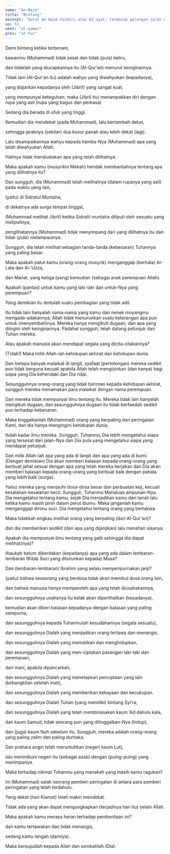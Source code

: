 ```yaml
---
name: "An-Najm"
title: "Bintang"
excerpt: "Surat An Najm terdiri atas 62 ayat, termasuk golongan surat-surat Makkiyyah, diturunkan sesudah surat Al Ikhlash. Nama An Najm (bintang), diambil dari perkataan  An Najm yang terdapat pada ayat pertama surat ini. Allah bersumpah dengan An Najm (bintang) adalah karena bintang-bintang yang timbul dan tenggelam, amat besar manfaatnya bagi manusia, sebagai pedoman bagi manusia dalam melakukan pelayaran di lautan, dalam perjalanan di padang pasir, untuk menentukan peredaran musim dan sebagainya."
no: 53
next: "al-qamar"
prev: "at-tur"
---
```


<span id='1' class='verse' title="QS An-Najm: 1">Demi bintang ketika terbenam,</span>

<span id='2' class='verse' title="QS An-Najm: 2">kawanmu (Muhammad) tidak sesat dan tidak (pula) keliru,</span>

<span id='3' class='verse' title="QS An-Najm: 3">dan tidaklah yang diucapkannya itu (Al-Qur'an) menurut keinginannya.</span>

<span id='4' class='verse' title="QS An-Najm: 4">Tidak lain (Al-Qur'an itu) adalah wahyu yang diwahyukan (kepadanya),</span>

<span id='5' class='verse' title="QS An-Najm: 5">yang diajarkan kepadanya oleh (Jibril) yang sangat kuat,</span>

<span id='6' class='verse' title="QS An-Najm: 6">yang mempunyai keteguhan; maka (Jibril itu) menampakkan diri dengan rupa yang asli (rupa yang bagus dan perkasa)</span>

<span id='7' class='verse' title="QS An-Najm: 7">Sedang dia berada di ufuk yang tinggi.</span>

<span id='8' class='verse' title="QS An-Najm: 8">Kemudian dia mendekat (pada Muhammad), lalu bertambah dekat,</span>

<span id='9' class='verse' title="QS An-Najm: 9">sehingga jaraknya (sekitar) dua busur panah atau lebih dekat (lagi).</span>

<span id='10' class='verse' title="QS An-Najm: 10">Lalu disampaikannya wahyu kepada hamba-Nya (Muhammad) apa yang telah diwahyukan Allah.</span>

<span id='11' class='verse' title="QS An-Najm: 11">Hatinya tidak mendustakan apa yang telah dilihatnya.</span>

<span id='12' class='verse' title="QS An-Najm: 12">Maka apakah kamu (musyrikin Mekah) hendak membantahnya tentang apa yang dilihatnya itu?</span>

<span id='13' class='verse' title="QS An-Najm: 13">Dan sungguh, dia (Muhammad) telah melihatnya (dalam rupanya yang asli) pada waktu yang lain,</span>

<span id='14' class='verse' title="QS An-Najm: 14">(yaitu) di Sidratul Muntaha,</span>

<span id='15' class='verse' title="QS An-Najm: 15">di dekatnya ada surga tempat tinggal,</span>

<span id='16' class='verse' title="QS An-Najm: 16">(Muhammad melihat Jibril) ketika Sidratil muntaha diliputi oleh sesuatu yang meliputinya,</span>

<span id='17' class='verse' title="QS An-Najm: 17">penglihatannya (Muhammad) tidak menyimpang dari yang dilihatnya itu dan tidak (pula) melampauinya.</span>

<span id='18' class='verse' title="QS An-Najm: 18">Sungguh, dia telah melihat sebagian tanda-tanda (kebesaran) Tuhannya yang paling besar.</span>

<span id='19' class='verse' title="QS An-Najm: 19">Maka apakah patut kamu (orang-orang musyrik) menganggap (berhala) Al-Lata dan Al-‘Uzza,</span>

<span id='20' class='verse' title="QS An-Najm: 20">dan Manat, yang ketiga (yang) kemudian (sebagai anak perempuan Allah).</span>

<span id='21' class='verse' title="QS An-Najm: 21">Apakah (pantas) untuk kamu yang laki-laki dan untuk-Nya yang perempuan?</span>

<span id='22' class='verse' title="QS An-Najm: 22">Yang demikian itu tentulah suatu pembagian yang tidak adil.</span>

<span id='23' class='verse' title="QS An-Najm: 23">Itu tidak lain hanyalah nama-nama yang kamu dan nenek moyangmu mengada-adakannya; Allah tidak menurunkan suatu keterangan apa pun untuk (menyembah)nya. Mereka hanya mengikuti dugaan, dan apa yang diingini oleh keinginannya. Padahal sungguh, telah datang petunjuk dari Tuhan mereka.</span>

<span id='24' class='verse' title="QS An-Najm: 24">Atau apakah manusia akan mendapat segala yang dicita-citakannya?</span>

<span id='25' class='verse' title="QS An-Najm: 25">(Tidak!) Maka milik Allah-lah kehidupan akhirat dan kehidupan dunia.</span>

<span id='26' class='verse' title="QS An-Najm: 26">Dan betapa banyak malaikat di langit, syafaat (pertolongan) mereka sedikit pun tidak berguna kecuali apabila Allah telah mengizinkan (dan hanya) bagi siapa yang Dia kehendaki dan Dia ridai.</span>

<span id='27' class='verse' title="QS An-Najm: 27">Sesungguhnya orang-orang yang tidak beriman kepada kehidupan akhirat, sungguh mereka menamakan para malaikat dengan nama perempuan.</span>

<span id='28' class='verse' title="QS An-Najm: 28">Dan mereka tidak mempunyai ilmu tentang itu. Mereka tidak lain hanyalah mengikuti dugaan, dan sesungguhnya dugaan itu tidak berfaedah sedikit pun terhadap kebenaran.</span>

<span id='29' class='verse' title="QS An-Najm: 29">Maka tinggalkanlah (Muhammad) orang yang berpaling dari peringatan Kami, dan dia hanya mengingini kehidupan dunia.</span>

<span id='30' class='verse' title="QS An-Najm: 30">Itulah kadar ilmu mereka. Sungguh, Tuhanmu, Dia lebih mengetahui siapa yang tersesat dari jalan-Nya dan Dia pula yang mengetahui siapa yang mendapat petunjuk.</span>

<span id='31' class='verse' title="QS An-Najm: 31">Dan milik Allah-lah apa yang ada di langit dan apa yang ada di bumi. (Dengan demikian) Dia akan memberi balasan kepada orang-orang yang berbuat jahat sesuai dengan apa yang telah mereka kerjakan dan Dia akan memberi balasan kepada orang-orang yang berbuat baik dengan pahala yang lebih baik (surga).</span>

<span id='32' class='verse' title="QS An-Najm: 32">Yaitu) mereka yang menjauhi dosa-dosa besar dan perbuatan keji, kecuali kesalahan-kesalahan kecil. Sungguh, Tuhanmu Mahaluas ampunan-Nya. Dia mengetahui tentang kamu, sejak Dia menjadikan kamu dari tanah lalu ketika kamu masih janin dalam perut ibumu. Maka janganlah kamu menganggap dirimu suci. Dia mengetahui tentang orang yang bertakwa.</span>

<span id='33' class='verse' title="QS An-Najm: 33">Maka tidakkah engkau melihat orang yang berpaling (dari Al-Qur'an)?</span>

<span id='34' class='verse' title="QS An-Najm: 34">dan dia memberikan sedikit (dari apa yang dijanjikan) lalu menahan sisanya.</span>

<span id='35' class='verse' title="QS An-Najm: 35">Apakah dia mempunyai ilmu tentang yang gaib sehingga dia dapat melihat(nya)?</span>

<span id='36' class='verse' title="QS An-Najm: 36">Ataukah belum diberitakan (kepadanya) apa yang ada dalam lembaran-lembaran (Kitab Suci yang diturunkan kepada) Musa?</span>

<span id='37' class='verse' title="QS An-Najm: 37">Dan (lembaran-lembaran) Ibrahim yang selalu menyempurnakan janji?</span>

<span id='38' class='verse' title="QS An-Najm: 38">(yaitu) bahwa seseorang yang berdosa tidak akan memikul dosa orang lain,</span>

<span id='39' class='verse' title="QS An-Najm: 39">dan bahwa manusia hanya memperoleh apa yang telah diusahakannya,</span>

<span id='40' class='verse' title="QS An-Najm: 40">dan sesungguhnya usahanya itu kelak akan diperlihatkan (kepadanya),</span>

<span id='41' class='verse' title="QS An-Najm: 41">kemudian akan diberi balasan kepadanya dengan balasan yang paling  sempurna,</span>

<span id='42' class='verse' title="QS An-Najm: 42">dan sesungguhnya kepada Tuhanmulah kesudahannya (segala sesuatu),</span>

<span id='43' class='verse' title="QS An-Najm: 43">dan sesungguhnya Dialah yang menjadikan orang tertawa dan menangis,</span>

<span id='44' class='verse' title="QS An-Najm: 44">dan sesungguhnya Dialah yang mematikan dan menghidupkan,</span>

<span id='45' class='verse' title="QS An-Najm: 45">dan sesungguhnya Dialah yang men-ciptakan pasangan laki-laki dan perempuan,</span>

<span id='46' class='verse' title="QS An-Najm: 46">dari mani, apabila dipancarkan,</span>

<span id='47' class='verse' title="QS An-Najm: 47">dan sesungguhnya Dialah yang menetapkan penciptaan yang lain (kebangkitan setelah mati),</span>

<span id='48' class='verse' title="QS An-Najm: 48">dan sesungguhnya Dialah yang memberikan kekayaan dan kecukupan.</span>

<span id='49' class='verse' title="QS An-Najm: 49">dan sesungguhnya Dialah Tuhan (yang memiliki) bintang Syi‘ra,</span>

<span id='50' class='verse' title="QS An-Najm: 50">dan sesungguhnya Dialah yang telah membinasakan kaum ‘Ad dahulu kala,</span>

<span id='51' class='verse' title="QS An-Najm: 51">dan kaum Samud, tidak seorang pun yang ditinggalkan-Nya (hidup),</span>

<span id='52' class='verse' title="QS An-Najm: 52">dan (juga) kaum Nuh sebelum itu. Sungguh, mereka adalah orang-orang yang paling zalim dan paling durhaka.</span>

<span id='53' class='verse' title="QS An-Najm: 53">Dan prahara angin telah meruntuhkan (negeri kaum Lut),</span>

<span id='54' class='verse' title="QS An-Najm: 54">lalu menimbuni negeri itu (sebagai azab) dengan (puing-puing) yang menimpanya.</span>

<span id='55' class='verse' title="QS An-Najm: 55">Maka terhadap nikmat Tuhanmu yang manakah yang masih kamu ragukan?</span>

<span id='56' class='verse' title="QS An-Najm: 56">Ini (Muhammad) salah seorang pemberi peringatan di antara para pemberi peringatan yang telah terdahulu.</span>

<span id='57' class='verse' title="QS An-Najm: 57">Yang dekat (hari Kiamat) telah makin mendekat.</span>

<span id='58' class='verse' title="QS An-Najm: 58">Tidak ada yang akan dapat mengungkapkan (terjadinya hari itu) selain Allah.</span>

<span id='59' class='verse' title="QS An-Najm: 59">Maka apakah kamu merasa heran terhadap pemberitaan ini?</span>

<span id='60' class='verse' title="QS An-Najm: 60">dan kamu tertawakan dan tidak menangis,</span>

<span id='61' class='verse' title="QS An-Najm: 61">sedang kamu lengah (darinya).</span>

<span id='62' class='verse' title="QS An-Najm: 62">Maka bersujudlah kepada Allah dan sembahlah (Dia).</span>
